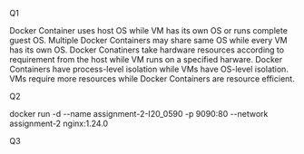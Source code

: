 
Q1

Docker Container uses host OS while VM has its own OS or runs complete guest OS.
Multiple Docker Containers may share same OS while every VM has its own OS.
Docker Conatiners take hardware resources according to requirement from the host while VM runs on a specified harware.
Docker Containers have process-level isolation while VMs have OS-level isolation.
VMs require more resources while Docker Containers are resource efficient.

Q2

docker run -d --name assignment-2-I20_0590 -p 9090:80 --network assignment-2 nginx:1.24.0

Q3


